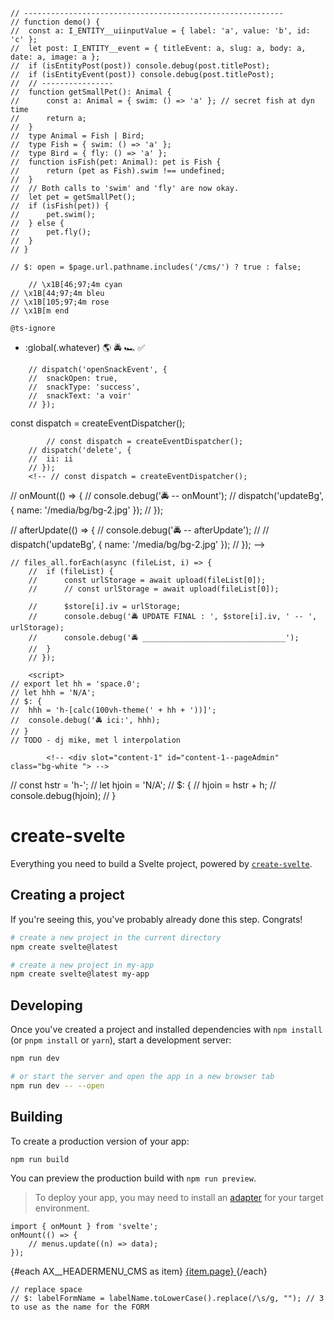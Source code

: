 <!-- @apply bg-orange-900/60; -->
<!-- style="background-color:{isAdmin ? 'rgb(24 149 5 / 79%)' : 'rgba(130,65,31,0.8)'}; -->

    // ----------------------------------------------------------
    // function demo() {
    // 	const a: I_ENTITY__uiinputValue = { label: 'a', value: 'b', id: 'c' };
    // 	let post: I_ENTITY__event = { titleEvent: a, slug: a, body: a, date: a, image: a };
    // 	if (isEntityPost(post)) console.debug(post.titlePost);
    // 	if (isEntityEvent(post)) console.debug(post.titlePost);
    // 	// ----------------
    // 	function getSmallPet(): Animal {
    // 		const a: Animal = { swim: () => 'a' }; // secret fish at dyn time
    // 		return a;
    // 	}
    // 	type Animal = Fish | Bird;
    // 	type Fish = { swim: () => 'a' };
    // 	type Bird = { fly: () => 'a' };
    // 	function isFish(pet: Animal): pet is Fish {
    // 		return (pet as Fish).swim !== undefined;
    // 	}
    // 	// Both calls to 'swim' and 'fly' are now okay.
    // 	let pet = getSmallPet();
    // 	if (isFish(pet)) {
    // 		pet.swim();
    // 	} else {
    // 		pet.fly();
    // 	}
    // }

    // $: open = $page.url.pathname.includes('/cms/') ? true : false;

        // \x1B[46;97;4m cyan
    // \x1B[44;97;4m bleu
    // \x1B[105;97;4m rose
    // \x1B[m end

    @ts-ignore

- :global(.whatever)
  🌎
  🚔
  🏎️
  ✅

<!-- <div  on:openSnackEvent={onOpenSnack}> -->
<!-- <slot on:openSnackEvent /> -->

    	// dispatch('openSnackEvent', {
    	// 	snackOpen: true,
    	// 	snackType: 'success',
    	// 	snackText: 'a voir'
    	// });

const dispatch = createEventDispatcher();

    	    // const dispatch = createEventDispatcher();
    	// dispatch('delete', {
    	// 	ii: ii
    	// });
    	<!-- // const dispatch = createEventDispatcher();

// onMount(() => {
// console.debug('🚔 -- onMount');
// dispatch('updateBg', { name: '/media/bg/bg-2.jpg' });
// });

// afterUpdate(() => {
// console.debug('🚔 -- afterUpdate');
// // dispatch('updateBg', { name: '/media/bg/bg-2.jpg' });
// }); -->

<!-- // gs://y-toucherterre.appspot.com/gallery/la-demarche/cuisiniere-terre-crue-rocketstove-enduits-habitats-reversibles-poele-de-masse_01.png -->

    // files_all.forEach(async (fileList, i) => {
    	// 	if (fileList) {
    	// 		const urlStorage = await upload(fileList[0]);
    	// 		// const urlStorage = await upload(fileList[0]);

    	// 		$store[i].iv = urlStorage;
    	// 		console.debug('🚔 UPDATE FINAL : ', $store[i].iv, ' -- ', urlStorage);
    	// 		console.debug('🚔 ________________________________');
    	// 	}
    	// });

    	<script>
    // export let hh = 'space.0';
    // let hhh = 'N/A';
    // $: {
    // 	hhh = 'h-[calc(100vh-theme(' + hh + '))]';
    // 	console.debug('🚔 ici:', hhh);
    // }
    // TODO - dj mike, met l interpolation

</script>

<!-- this is a bg-container widget -->
<!-- TODO MIKU - il faut automate la var -->
<div class="grid  justify-center border-4	border-red-500">
	<!-- pour la div du dessous:  h-[calc(100vh-theme(space.12)-12px)] -->
	<div
		id="catalog-layoutCenter-1"
		class="relative   border-4 border-green-500"
		style="max-width: 1080px;"
	>
		<!-- ajouter le scroll ici change tout -->
		<!-- <div
		id="catalog-container-item1"
		class="relative overflow-y-scroll   border-green-500 border h-[calc(100vh-theme(space.12)-12px)] "
		styl
		e="max-width: 1080px;"
	> -->
		<slot />
	</div>
</div>

    		<!-- <div slot="content-1" id="content-1--pageAdmin" class="bg-white "> -->

<!-- body -->
<!-- <div class="grid grid-flow-col content-start"> -->
<!-- <LayoutCenter1> -->
<!-- hh={'space.' + AX__HEADER_APP__HEIGHT} -->
<!-- <LayoutCenter1> -->
<!-- <slot name="app" /> -->
<!-- </LayoutCenter1> -->
<!-- hh={'space.' + AX__HEADER_APP__HEIGHT} -->
<!-- <LayoutCenter1> -->
<!-- <slot name="cms">
		<div >bloc d admin</div>
	</slot> -->
<!-- </LayoutCenter1> -->
<!-- </div> -->
<!-- </LayoutCenter1> -->
<!-- </div> -->

<!--  -->
<style lang="postcss">
	/* .bloc-admin.isAdmin {
		@apply block h-full w-96 border border-purple-500;
	} */
</style>

// const hstr = 'h-';
// let hjoin = 'N/A';
// $: {
// hjoin = hstr + h;
// console.debug(hjoin);
// }

<!-- this is the main header -->
<!-- {@debug hjoin} -->
<!-- class="{hjoin}  -->
<div id="catalog-header" class="border border-yellow-500" />
<!-- just to equilibrate the previous absolute... -->
<!-- <div class="h-{h} bg-red-200" /> -->

# create-svelte

Everything you need to build a Svelte project, powered by [`create-svelte`](https://github.com/sveltejs/kit/tree/master/packages/create-svelte).

## Creating a project

If you're seeing this, you've probably already done this step. Congrats!

```bash
# create a new project in the current directory
npm create svelte@latest

# create a new project in my-app
npm create svelte@latest my-app
```

## Developing

Once you've created a project and installed dependencies with `npm install` (or `pnpm install` or `yarn`), start a development server:

```bash
npm run dev

# or start the server and open the app in a new browser tab
npm run dev -- --open
```

## Building

To create a production version of your app:

```bash
npm run build
```

You can preview the production build with `npm run preview`.

> To deploy your app, you may need to install an [adapter](https://kit.svelte.dev/docs/adapters) for your target environment.

    import { onMount } from 'svelte';
    onMount(() => {
    	// menus.update((n) => data);
    });

<List class="bg-yellow-500">
	{#each AX__HEADERMENU_CMS as item}
		<!-- {#if item.submenus} -->
		<!-- FOR THE CMS -->
		<!-- <SubmenuItem menu= submenus={item.submenus} /> -->
		<!-- {:else} -->
		<!-- href="javascript:void(0)" activated={active === item.menu} -->
		<Item>
			<a href={'/cms' + item.url} class="w-full">
				<Text>{item.page}</Text>
			</a>
		</Item>
		<!-- <MenuItem img={item.img} url={item.url} menu={item.menu} /> -->
		<!-- {/if} -->
	{/each}
</List>

    // replace space
    // $: labelFormName = labelName.toLowerCase().replace(/\s/g, ""); // 3 to use as the name for the FORM

<!-- ####################################################### -->
<!-- ####################################### -->
<!-- FORM -->
<!-- ####################################### -->
<div id="axformedit--1">
	<AxPanelsAddEdit
		bind:store
		{$AX_STORE__CONTENT__DB}
	/>
</div>

<!-- ####################################### -->
<!-- BODY                                  -->
<!-- ####################################### -->
<!-- {AX__UI__CONST_isMobile} -->
<!-- class="w-full  lg:w-72" -->
<!-- BRANCH: I_ENTITY__uiinputValue          -->

<!-- ---------------------- -->
<!-- POUR CHAQUE PAGE-ITEM  -->
<!-- ---------------------- -->

<!-- ---------------------- -->
<!-- SUBMIT BTNs            -->
<!-- ---------------------- -->
<!-- <AxBtnCancel text="Annuler" /> -->
<!-- <div class=" grid grid-flow-col place-items-center gap-2 p-10">
		<AxBtnOk
			text="Enregistrer"
			callback={async () => await save()}
		/>
	</div> -->

<!-- <div class="col-span-4 grid grid-rows-3 place-items-center">
				<Slider imgs={[store[i].iv]} /> </div> -->
<script lang="ts">
	import AxPanelsAddEdit from './AxPanelsAddEdit.svelte';

	//----------------------------------------------
	export let $AX_STORE__CONTENT__DB: I_DB_CONFIG<T_GLOBAL_ENTITIES, T_GLOBAL_DTOS> | undefined = undefined;
	export let store: I_BASE_ENTITY[] | undefined = undefined;
</script>
